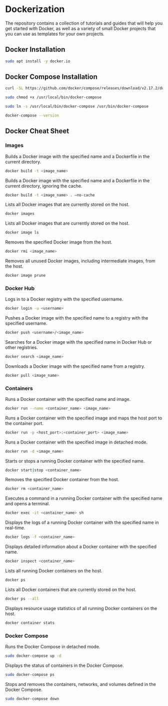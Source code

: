 # Dockerization
The repository contains a collection of tutorials and guides that will help you get started with Docker, as well as a variety of small Docker projects that you can use as templates for your own projects.

## Docker Installation

```bash
sudo apt install -y docker.io
```

## Docker Compose Installation
```bash
curl -SL https://github.com/docker/compose/releases/download/v2.17.2/docker-compose-linux-x86_64 -o /usr/local/bin/docker-compose

sudo chmod +x /usr/local/bin/docker-compose

sudo ln -s /usr/local/bin/docker-compose /usr/bin/docker-compose

docker-compose --version
```

## Docker Cheat Sheet

### Images

Builds a Docker image with the specified name and a Dockerfile in the current directory.
```bash
docker build -t <image_name>
```

Builds a Docker image with the specified name and a Dockerfile in the current directory, ignoring the cache.
```bash
docker build -t <image_name> . –no-cache
```

Lists all Docker images that are currently stored on the host.
```bash
docker images
```

Lists all Docker images that are currently stored on the host.
```bash
docker image ls
```

Removes the specified Docker image from the host.
```bash
docker rmi <image_name>
```

Removes all unused Docker images, including intermediate images, from the host.
```bash
docker image prune
```

### Docker Hub

Logs in to a Docker registry with the specified username.
```bash
docker login -u <username>
```

Pushes a Docker image with the specified name to a registry with the specified username.
```bash
docker push <username>/<image_name>
```

Searches for a Docker image with the specified name in Docker Hub or other registries.
```bash
docker search <image_name>
```

Downloads a Docker image with the specified name from a registry.
```bash
docker pull <image_name>
```

### Containers

Runs a Docker container with the specified name and image.

```bash
docker run --name <container_name> <image_name>
```

Runs a Docker container with the specified image and maps the host port to the container port.
```bash
docker run -p <host_port>:<container_port> <image_name>
```

Runs a Docker container with the specified image in detached mode.
```bash
docker run -d <image_name>
```

Starts or stops a running Docker container with the specified name.
```bash
docker start|stop <container_name>
```

Removes the specified Docker container from the host.
```bash
docker rm <container_name>
```

Executes a command in a running Docker container with the specified name and opens a terminal.
```bash
docker exec -it <container_name> sh
```

Displays the logs of a running Docker container with the specified name in real-time.
```bash
docker logs -f <container_name>
```

Displays detailed information about a Docker container with the specified name.
```bash
docker inspect <container_name>
```

Lists all running Docker containers on the host.
```bash
docker ps
```

Lists all Docker containers that are currently stored on the host.
```bash
docker ps --all
```

Displays resource usage statistics of all running Docker containers on the host.
```bash
docker container stats
```

### Docker Compose

Runs the Docker Compose in detached mode.

```bash
sudo docker-compose up -d
```

Displays the status of containers in the Docker Compose.
```bash
sudo docker-compose ps
```

Stops and removes the containers, networks, and volumes defined in the Docker Compose.
``` bash
sudo docker-compose down
```

